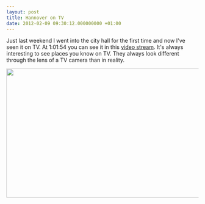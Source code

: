 ```yaml
---
layout: post
title: Hannover on TV
date: 2012-02-09 09:30:12.000000000 +01:00
---
```

Just last weekend I went into the city hall for the first time and now I've seen it on TV. At 1:01:54 you can see it in this <a href="http://www.mediathek.daserste.de/sendungen_a-z/1933898_fernsehfilme-im-ersten/9451550_der-mann-der-alles-kann" title="ARD TV movie">video stream</a>. It's always interesting to see places you know on TV. They always look different through the lens of a TV camera than in reality.

<a href="http://www.mediathek.daserste.de/sendungen_a-z/1933898_fernsehfilme-im-ersten/9451550_der-mann-der-alles-kann"><img src="{{ site.github.url | prepend:site.baseurl }}/images/hannover_rathaus.jpg" alt="" title="Rathaus von Hannover" width="600" height="338" class="alignnone size-full wp-image-323" /></a>
